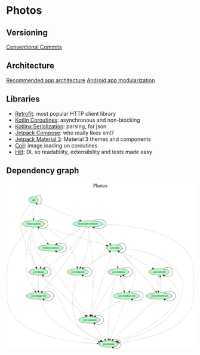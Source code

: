 # Photos

## Versioning

[Conventional Commits](https://www.conventionalcommits.org/en/v1.0.0/)

## Architecture

[Recommended app architecture](https://developer.android.com/topic/architecture#recommended-app-arch)
[Android app modularization](https://developer.android.com/topic/modularization)

## Libraries

- [Retrofit](https://github.com/square/retrofit): most popular HTTP client library
- [Kotlin Coroutines](https://kotlinlang.org/docs/coroutines-overview.html): asynchronous and non-blocking
- [Kotlinx Serialization](https://github.com/Kotlin/kotlinx.serialization): parsing, for json
- [Jetpack Compose](https://developer.android.com/jetpack/compose): who really likes xml?
- [Jetpack Material 3](https://developer.android.com/reference/kotlin/androidx/compose/material3/package-summary): Material 3 themes and components
- [Coil](https://coil-kt.github.io/coil/): image loading on coroutines
- [Hilt](https://developer.android.com/training/dependency-injection/hilt-android): DI, so readability, extensibility and tests made easy

## Dependency graph

![img](doc/dependency-graph/project.dot.png)
